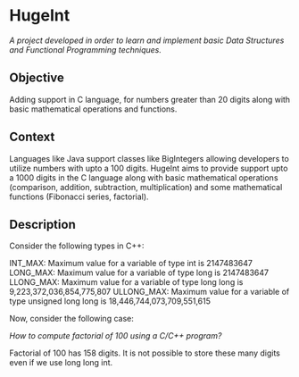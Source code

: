 # HugeInt


_A project developed in order to learn and implement basic Data Structures and Functional Programming techniques._

## Objective
Adding support in C language, for numbers greater than 20 digits along with basic mathematical operations and functions.

## Context
Languages like Java support classes like BigIntegers allowing developers to utilize numbers with upto a 100 digits. HugeInt aims to provide support upto a 1000 digits in the C language along with basic mathematical operations (comparison, addition, subtraction, multiplication) and some mathematical functions (Fibonacci series, factorial).


## Description
Consider the following types in C++: 

INT_MAX: 	Maximum value for a variable of type int is 2147483647
LONG_MAX:	Maximum value for a variable of type long is 2147483647
LLONG_MAX: Maximum value for a variable of type long long is 9,223,372,036,854,775,807
ULLONG_MAX: Maximum value for a variable of type unsigned long long is 18,446,744,073,709,551,615

Now, consider the following case: 

_How to compute factorial of 100 using a C/C++ program?_

Factorial of 100 has 158 digits. It is not possible to store these many digits even if we use long long int.
